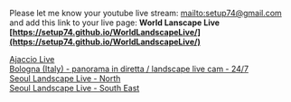 Please let me know your youtube live stream: [mailto:setup74@gmail.com](mailto:setup74@gmail.com?subject=World%20Landscpae%20Live%20Registration)
and add this link to your live page:
**World Lanscape Live [https://setup74.github.io/WorldLandscapeLive/](https://setup74.github.io/WorldLandscapeLive/)**


[Ajaccio Live](https://www.youtube.com/watch?v=sDNHnV4gL6k)  
[Bologna (Italy) - panorama in diretta / landscape live cam - 24/7](https://www.youtube.com/watch?v=K6_qnay-zQU)  
[Seoul Landscape Live - North](http://www.youtube.com/watch?v=i1YvOuuliTk)  
[Seoul Landscape Live - South East](https://www.youtube.com/watch?v=JOAJlnmcCMY)  

